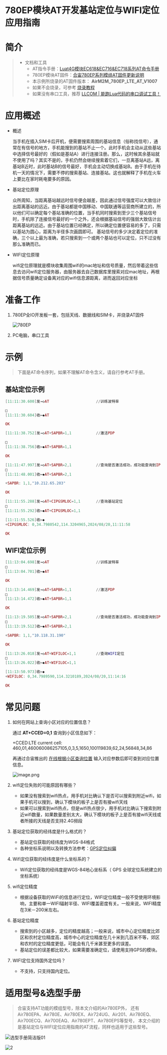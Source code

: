 # 780EP模块AT开发基站定位与WIFI定位应用指南

# 简介

> - 文档和工具
>   - AT指令手册：[Luat4G模块EC618&EC716&EC718系列AT命令手册](https://doc.openluat.com/article/4985)
>   - 780EP模块AT固件：[合宙780EP系列模组AT固件更新说明 ](https://doc.openluat.com/article/5055)
>   - 本示例所烧录的AT固件版本： **AirM2M_780EP_LTE_AT_V1007**
>   - 如果不会烧录，可参考 [烧录教程](https://doc.openluat.com/wiki/21?wiki_page_id=6072)
>   - 如果没有串口工具，推荐 [LLCOM | 能跑Lua代码的串口调试工具！](https://llcom.papapoi.com/index.html)

# 应用概述

- 概述

  当手机在插入SIM卡后开机，便需要搜索周围的基站信息（俗称找信号），通常在有信号的地方，手机能搜到的基站不止一个。此时手机会主动从这些基站中选择信号最好的（假如是基站A）进行连接注册。那么，这时候其余基站就不使用了吗？其实不是的，手机仍然会继续搜索着它们，一旦离基站A远，离基站B近时，此时基站B的信号最好，手机会主动切换成基站B。由于手机在待机一天的情况下，需要不停的搜索基站、连接基站。这也就解释了手机在火车上要比在家时耗电要多的原因。

- 基站定位原理

  众所周知，当距离基站越远时信号便会越差，因此通过信号强度可以大致估计出距离基站的远近。由于基站都是中国移动、中国联通等运营商所建立的，所以他们可以确定每个基站准确的位置，当手机同时搜索到至少三个基站信号时，手机除了连接信号最好的一个之外，还会根据基站信号的强弱大致估计出距离基站的远近。由于基站位置已经确定，所以确定位置便容易的多了，只需以基站为圆心，距离为半径多次画圆即可。
  基站信号的多少决定着定位的准确，三个以上最为准确，若只搜索到一个或两个基站也可以定位，只不过没有那么准确而已。

- WIFI定位原理

  wifi定位原理就是模块收集周围wifi的mac地址和信号质量，然后带着这些信息去访问wifi定位服务器，由服务器去自己数据库里搜索对应mac地址，再根据信号质量确定设备离对应的wifi信息源距离，进而返回对应坐标

# 准备工作

1. 780EP全IO开发板一套，包括天线、数据线和SIM卡，并烧录AT固件

   ![780EP](image/780EP.jpg)

2. PC电脑，串口工具

# 示例

> 下面是AT命令序列，如果不理解AT命令含义，请自行参考AT手册。

## 基站定位示例

```LUA
[11:11:30.600]发→◇AT						//训练波特率

□
[11:11:30.604]收←◆AT

OK

[11:11:38.752]发→◇AT+SAPBR=1,1			//激活PDP

□
[11:11:38.756]收←◆AT+SAPBR=1,1

OK

[11:11:47.997]发→◇AT+SAPBR=2,1			//查询是否激活成功，成功能查询到IP
□
[11:11:48.001]收←◆AT+SAPBR=2,1

+SAPBR: 1,1,"10.212.65.203"

OK

[11:11:55.288]发→◇AT+CIPGSMLOC=1,1		//查询基站定位
□
[11:11:55.292]收←◆AT+CIPGSMLOC=1,1

[11:11:55.526]收←◆
+CIPGSMLOC: 0,34.7980542,114.3204965,2024/08/20,11:11:58

OK
```

## WIFI定位示例

```LUA
[11:13:04.698]发→◇AT						//训练波特率
□
[11:13:04.701]收←◆AT

OK

[11:13:14.469]发→◇AT+SAPBR=1,1			//激活PDP
□
[11:13:14.472]收←◆AT+SAPBR=1,1

OK

[11:13:19.505]发→◇AT+SAPBR=2,1			//查询是否激活成功，成功能查询到IP
□
[11:13:19.512]收←◆AT+SAPBR=2,1

+SAPBR: 1,1,"10.118.31.190"

OK

[11:13:26.018]发→◇AT+WIFILOC=1,1			//查询WIFI定位
□
[11:13:26.022]收←◆AT+WIFILOC=1,1

[11:13:50.973]收←◆
+WIFILOC: 0,34.7989590,114.3210189,2024/08/20,11:14:16

OK
```

# 常见问题

1. 如何在网站上查询小区对应的位置信息？

   通过 **AT+CCED=0,1** 查询到小区信息如下：

   +CCED:LTE current cell: 460,01,460060086257105,0,3,5,1650,100119839,62,24,56848,34,86

   再通过合宙推出的 [在线根据小区查询位置](http://bs.openluat.com/) 输入对应参数后即可查到对应位置信息。

   ![image.png](image/20221031113533163_image.png)

2. wifi定位失败的可能原因有哪些？

   - 如果没有搜索到wifi热点，用手机对比确认下是否可以搜索到附近wifi，如果手机可以搜到，确认下模块的板子上是否有接wifi天线
   - 如果可以搜索到wifi热点，但是wifi热点很少，用手机对比确认下搜索到附近wifi数量，如果数量差别太大，确认下模块的板子上是否有接wifi天线或者所接的天线是否支持2.4G频段

3. 基站定位获取的经纬度是什么格式的？

   - 基站定位获取的经纬度为WGS-84格式
   - 各种坐标系说明以及转换方法参考：[GPS定位纠偏](http://old.openluat.com/GPS-Offset.html) 

4. Wifi定位获取的经纬度是什么坐标系的？

   - Wifi定位获取的经纬度是WGS-84地心坐标系（ GPS 全球定位系统建立的坐标系统）

5. wifi定位精度

   - 根据设备获取的WiFi的信息进行定位，WIFI定位精度一般不受使用环境影响，主要和单一WIFI辐射半径、WIFI覆盖密度有关。一般来说，WIFI精度在3米－200米左右。

6. 基站定位精度

   - 搜索到的小区越多，定位的精度越高；一般来说，城市中心定位精度比郊区和农村定位精度高，城市中心的定位精度在几十米到几百米不等，郊区和农村的定位精度更低，可能会有几千米甚至更多的误差。
   - 基站定位的误差都比较大，如果需要准确定位，请使用支持GPS的模块。

7. WIFI定位支持国外定位吗？

   - 不支持，只支持国内定位。

# 适用型号&选型手册

> 合宙支持AT功能的模组型号，除本文介绍的Air780EP外，
> 还有Air780EPA、Air780E、Air780EX、Air724UG、Air201、Air780EQ、Air700ECQ、Air700EAQ、Air780EPT、Air780EPS等型号，
> 本文介绍的是基站定位与WIFI定位应用指南的AT流程，同样也适用于这些型号。

![选型手册简洁版01](image/1.jpg)


![2](image/2.jpg)